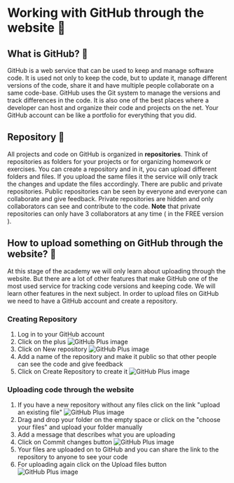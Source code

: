 # Working with GitHub through the website 🍉

## What is GitHub? 🍏
GitHub is a web service that can be used to keep and manage software code. It is used not only to keep the code, but to update it, manage different versions of the code, share it and have multiple people collaborate on a same code-base. GitHub uses the Git system to manage the versions and track differences in the code. It is also one of the best places where a developer can host and organize their code and projects on the net. Your GitHub account can be like a portfolio for everything that you did. 

## Repository 🍎
All projects and code on GitHub is organized in **repositories**. Think of repositories as folders for your projects or for organizing homework or exercises. You can create a repository and in it, you can upload different folders and files. If you upload the same files it the service will only track the changes and update the files accordingly. There are public and private repositories. Public repositories can be seen by everyone and everyone can collaborate and give feedback. Private repositories are hidden and only collaborators can see and contribute to the code. **Note** that private repositories can only have 3 collaborators at any time ( in the FREE version ). 

## How to upload something on GitHub through the website? 🍍
At this stage of the academy we will only learn about uploading through the website. But there are a lot of other features that make GitHub one of the most used service for tracking code versions and keeping code. We will learn other features in the next subject. In order to upload files on GitHub we need to have a GitHub account and create a repository. 
### Creating Repository
1. Log in to your GitHub account
2. Click on the plus
![GitHub Plus image](https://github.com/sedc-codecademy/skwd8-03-basicjs/blob/master/g7/img/github01.png?raw=true)
3. Click on New repository
![GitHub Plus image](https://github.com/sedc-codecademy/skwd8-03-basicjs/blob/master/g7/img/github02.png?raw=true)
4. Add a name of the repository and make it public so that other people can see the code and give feedback
5. Click on Create Repository to create it
![GitHub Plus image](https://github.com/sedc-codecademy/skwd8-03-basicjs/blob/master/g7/img/github03.png?raw=true)

### Uploading code through the website 
1. If you have a new repository without any files click on the link "upload an existing file"
![GitHub Plus image](https://github.com/sedc-codecademy/skwd8-03-basicjs/blob/master/g7/img/github04.png?raw=true)
2. Drag and drop your folder on the empty space or click on the "choose your files" and upload your folder manually
3. Add a message that describes what you are uploading
4. Click on Commit changes button
![GitHub Plus image](https://github.com/sedc-codecademy/skwd8-03-basicjs/blob/master/g7/img/github05.png?raw=true)
5. Your files are uploaded on to GitHub and you can share the link to the repository to anyone to see your code
6. For uploading again click on the Upload files button
![GitHub Plus image](https://github.com/sedc-codecademy/skwd8-03-basicjs/blob/master/g7/img/github06.png?raw=true)
